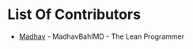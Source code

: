 # List Of Contributors

- [Madhav](https://github.com/MadhavBahlMD) - MadhavBahlMD - The Lean Programmer
